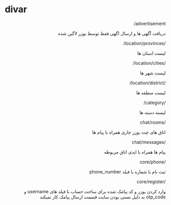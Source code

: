 # divar

<div dir="rtl" align='right'>

advertisement/

دریافت آگهی ها و ارسال اگهی فقط توسط یوزر لاگین شده 

/location/provinces/

لیست استان ها 

/location/cities/

لیست شهر ها

/location/district/

لیست منطقه ها

/category/

لیسته دسته ها

/chat/rooms

اتاق های چت یوزر جاری همراه با پیام ها

/chat/messages

پیام ها همراه با ایدی اتاق مربوطه

/core/phone

ثبت نام با شماره با فیلد phone_number 

/core/register

وارد کردن یوزر و کد پیامک شده برای ساخت حساب
با فیلد های username و otp_code
به دلیل تستی بودن سایت قسمت ارسال پیامک کار نمیکند

</div>
